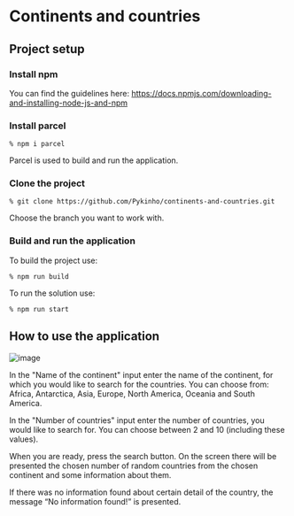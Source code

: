 # Continents and countries

## Project setup

### Install npm

You can find the guidelines here: https://docs.npmjs.com/downloading-and-installing-node-js-and-npm

### Install parcel

```
% npm i parcel
```

Parcel is used to build and run the application.

### Clone the project

```
% git clone https://github.com/Pykinho/continents-and-countries.git
```

Choose the branch you want to work with.

### Build and run the application

To build the project use:

```
% npm run build
```

To run the solution use:

```
% npm run start
```

## How to use the application

![image](https://user-images.githubusercontent.com/62252059/232345632-6910c529-86a9-4be0-95d1-4f1d150a3698.png)

In the "Name of the continent" input enter the name of the continent, for which you would like to search for the countries. You can choose from: Africa, Antarctica, Asia, Europe, North America, Oceania and South America.

In the "Number of countries" input enter the number of countries, you would like to search for. You can choose between 2 and 10 (including these values).

When you are ready, press the search button. On the screen there will be presented the chosen number of random countries from the chosen continent and some information about them.

If there was no information found about certain detail of the country, the message “No information found!” is presented.

